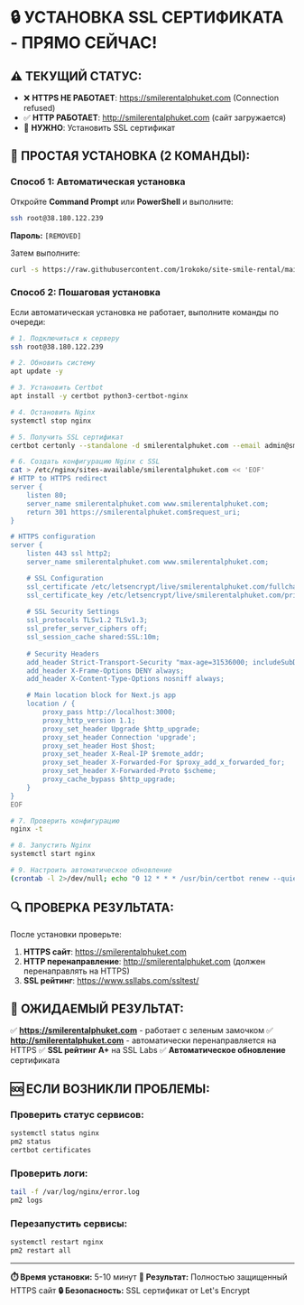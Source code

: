 # 🔒 УСТАНОВКА SSL СЕРТИФИКАТА - ПРЯМО СЕЙЧАС!

## ⚠️ ТЕКУЩИЙ СТАТУС:
- ❌ **HTTPS НЕ РАБОТАЕТ**: https://smilerentalphuket.com (Connection refused)
- ✅ **HTTP РАБОТАЕТ**: http://smilerentalphuket.com (сайт загружается)
- 🔧 **НУЖНО**: Установить SSL сертификат

## 🚀 ПРОСТАЯ УСТАНОВКА (2 КОМАНДЫ):

### Способ 1: Автоматическая установка
Откройте **Command Prompt** или **PowerShell** и выполните:

```bash
ssh root@38.180.122.239
```
**Пароль:** `[REMOVED]`

Затем выполните:
```bash
curl -s https://raw.githubusercontent.com/1rokoko/site-smile-rental/main/quick-ssl-setup.sh | bash
```

### Способ 2: Пошаговая установка
Если автоматическая установка не работает, выполните команды по очереди:

```bash
# 1. Подключиться к серверу
ssh root@38.180.122.239

# 2. Обновить систему
apt update -y

# 3. Установить Certbot
apt install -y certbot python3-certbot-nginx

# 4. Остановить Nginx
systemctl stop nginx

# 5. Получить SSL сертификат
certbot certonly --standalone -d smilerentalphuket.com --email admin@smilerentalphuket.com --agree-tos --non-interactive

# 6. Создать конфигурацию Nginx с SSL
cat > /etc/nginx/sites-available/smilerentalphuket.com << 'EOF'
# HTTP to HTTPS redirect
server {
    listen 80;
    server_name smilerentalphuket.com www.smilerentalphuket.com;
    return 301 https://smilerentalphuket.com$request_uri;
}

# HTTPS configuration
server {
    listen 443 ssl http2;
    server_name smilerentalphuket.com www.smilerentalphuket.com;

    # SSL Configuration
    ssl_certificate /etc/letsencrypt/live/smilerentalphuket.com/fullchain.pem;
    ssl_certificate_key /etc/letsencrypt/live/smilerentalphuket.com/privkey.pem;
    
    # SSL Security Settings
    ssl_protocols TLSv1.2 TLSv1.3;
    ssl_prefer_server_ciphers off;
    ssl_session_cache shared:SSL:10m;
    
    # Security Headers
    add_header Strict-Transport-Security "max-age=31536000; includeSubDomains" always;
    add_header X-Frame-Options DENY always;
    add_header X-Content-Type-Options nosniff always;

    # Main location block for Next.js app
    location / {
        proxy_pass http://localhost:3000;
        proxy_http_version 1.1;
        proxy_set_header Upgrade $http_upgrade;
        proxy_set_header Connection 'upgrade';
        proxy_set_header Host $host;
        proxy_set_header X-Real-IP $remote_addr;
        proxy_set_header X-Forwarded-For $proxy_add_x_forwarded_for;
        proxy_set_header X-Forwarded-Proto $scheme;
        proxy_cache_bypass $http_upgrade;
    }
}
EOF

# 7. Проверить конфигурацию
nginx -t

# 8. Запустить Nginx
systemctl start nginx

# 9. Настроить автоматическое обновление
(crontab -l 2>/dev/null; echo "0 12 * * * /usr/bin/certbot renew --quiet --nginx") | crontab -
```

## 🔍 ПРОВЕРКА РЕЗУЛЬТАТА:

После установки проверьте:
1. **HTTPS сайт**: https://smilerentalphuket.com
2. **HTTP перенаправление**: http://smilerentalphuket.com (должен перенаправлять на HTTPS)
3. **SSL рейтинг**: https://www.ssllabs.com/ssltest/

## 🎯 ОЖИДАЕМЫЙ РЕЗУЛЬТАТ:

✅ **https://smilerentalphuket.com** - работает с зеленым замочком
✅ **http://smilerentalphuket.com** - автоматически перенаправляется на HTTPS
✅ **SSL рейтинг A+** на SSL Labs
✅ **Автоматическое обновление** сертификата

## 🆘 ЕСЛИ ВОЗНИКЛИ ПРОБЛЕМЫ:

### Проверить статус сервисов:
```bash
systemctl status nginx
pm2 status
certbot certificates
```

### Проверить логи:
```bash
tail -f /var/log/nginx/error.log
pm2 logs
```

### Перезапустить сервисы:
```bash
systemctl restart nginx
pm2 restart all
```

---

**⏱️ Время установки:** 5-10 минут
**🎯 Результат:** Полностью защищенный HTTPS сайт
**🔒 Безопасность:** SSL сертификат от Let's Encrypt
